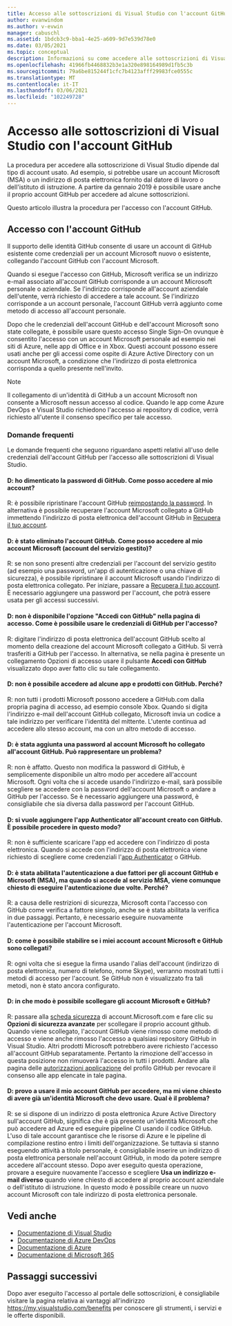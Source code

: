 ```yaml
---
title: Accesso alle sottoscrizioni di Visual Studio con l'account GitHub | Microsoft Docs
author: evanwindom
ms.author: v-evwin
manager: cabuschl
ms.assetid: 1bdcb3c9-bba1-4e25-a609-9d7e539d78e0
ms.date: 03/05/2021
ms.topic: conceptual
description: Informazioni su come accedere alle sottoscrizioni di Visual Studio con l'account GitHub.
ms.openlocfilehash: 41966fb4468832b3e1a320e898164989d1fb5c3b
ms.sourcegitcommit: 79a6be815244f1cfc7b4123afff29983fce0555c
ms.translationtype: MT
ms.contentlocale: it-IT
ms.lasthandoff: 03/06/2021
ms.locfileid: "102249728"
---
```

# <a name="signing-in-to-visual-studio-subscriptions-with-your-github-account"></a>Accesso alle sottoscrizioni di Visual Studio con l'account GitHub 

La procedura per accedere alla sottoscrizione di Visual Studio dipende dal tipo di account usato. Ad esempio, si potrebbe usare un account Microsoft (MSA) o un indirizzo di posta elettronica fornito dal datore di lavoro o dell'istituto di istruzione. A partire da gennaio 2019 è possibile usare anche il proprio account GitHub per accedere ad alcune sottoscrizioni. 

Questo articolo illustra la procedura per l'accesso con l'account GitHub.

## <a name="signing-in-with-your-github-account"></a>Accesso con l'account GitHub

Il supporto delle identità GitHub consente di usare un account di GitHub esistente come credenziali per un account Microsoft nuovo o esistente, collegando l'account GitHub con l'account Microsoft. 

Quando si esegue l'accesso con GitHub, Microsoft verifica se un indirizzo e-mail associato all'account GitHub corrisponde a un account Microsoft personale o aziendale. Se l'indirizzo corrisponde all'account aziendale dell'utente, verrà richiesto di accedere a tale account. Se l'indirizzo corrisponde a un account personale, l'account GitHub verrà aggiunto come metodo di accesso all'account personale.

Dopo che le credenziali dell'account GitHub e dell'account Microsoft sono state collegate, è possibile usare questo accesso Single Sign-On ovunque è consentito l'accesso con un account Microsoft personale ad esempio nei siti di Azure, nelle app di Office e in Xbox. Questi account possono essere usati anche per gli accessi come ospite di Azure Active Directory con un account Microsoft, a condizione che l'indirizzo di posta elettronica corrisponda a quello presente nell'invito.

> [!NOTE]
> Il collegamento di un'identità di GitHub a un account Microsoft non consente a Microsoft nessun accesso al codice. Quando le app come Azure DevOps e Visual Studio richiedono l'accesso ai repository di codice, verrà richiesto all'utente il consenso specifico per tale accesso. 

### <a name="frequently-asked-questions"></a>Domande frequenti
Le domande frequenti che seguono riguardano aspetti relativi all'uso delle credenziali dell'account GitHub per l'accesso alle sottoscrizioni di Visual Studio.

#### <a name="q-i-forgot-my-github-password--how-can-i-access-my-account-now"></a>D: ho dimenticato la password di GitHub.  Come posso accedere al mio account?
R: è possibile ripristinare l'account GitHub [reimpostando la password](https://github.com/password_reset). In alternativa è possibile recuperare l'account Microsoft collegato a GitHub immettendo l'indirizzo di posta elettronica dell'account GitHub in [Recupera il tuo account](https://account.live.com/password/reset).

#### <a name="q-i-deleted-my-github-account--how-can-i-access-my-microsoft-account-msa-now"></a>D: è stato eliminato l'account GitHub.  Come posso accedere al mio account Microsoft (account del servizio gestito)?
R: se non sono presenti altre credenziali per l'account del servizio gestito (ad esempio una password, un'app di autenticazione o una chiave di sicurezza), è possibile ripristinare il account Microsoft usando l'indirizzo di posta elettronica collegato. Per iniziare, passare a [Recupera il tuo account](https://account.live.com/password/reset). È necessario aggiungere una password per l'account, che potrà essere usata per gli accessi successivi. 

#### <a name="q-theres-no-sign-in-with-github-option-on-the-sign-in-page--how-can-i-use-my-github-credentials-to-sign-in"></a>D: non è disponibile l'opzione "Accedi con GitHub" nella pagina di accesso.  Come è possibile usare le credenziali di GitHub per l'accesso?
R: digitare l'indirizzo di posta elettronica dell'account GitHub scelto al momento della creazione del account Microsoft collegato a GitHub. Si verrà trasferiti a GitHub per l'accesso. In alternativa, se nella pagina è presente un collegamento Opzioni di accesso usare il pulsante **Accedi con GitHub** visualizzato dopo aver fatto clic su tale collegamento. 

#### <a name="q-i-cant-sign-in-to-some-of-my-apps-and-products-with-github--why"></a>D: non è possibile accedere ad alcune app e prodotti con GitHub.  Perché?
R: non tutti i prodotti Microsoft possono accedere a GitHub.com dalla propria pagina di accesso, ad esempio console Xbox. Quando si digita l'indirizzo e-mail dell'account GitHub collegato, Microsoft invia un codice a tale indirizzo per verificare l'identità del mittente. L'utente continua ad accedere allo stesso account, ma con un altro metodo di accesso. 

#### <a name="q--ive-added-a-password-to-the-microsoft-account-i-have-linked-to-my-github-account--will-that-cause-a-problem"></a>D: è stata aggiunta una password al account Microsoft ho collegato all'account GitHub.  Può rappresentare un problema?
R: non è affatto. Questo non modifica la password di GitHub, è semplicemente disponibile un altro modo per accedere all'account Microsoft. Ogni volta che si accede usando l'indirizzo e-mail, sarà possibile scegliere se accedere con la password dell'account Microsoft o andare a GitHub per l'accesso. Se è necessario aggiungere una password, è consigliabile che sia diversa dalla password per l'account GitHub.

#### <a name="q-i-want-to-add-the-authenticator-app-to-the-account-i-created-using-github--can-i-do-that"></a>D: si vuole aggiungere l'app Authenticator all'account creato con GitHub.  È possibile procedere in questo modo?
R: non è sufficiente scaricare l'app ed accedere con l'indirizzo di posta elettronica. Quando si accede con l'indirizzo di posta elettronica viene richiesto di scegliere come credenziali l'[app Authenticator](https://www.microsoft.com/p/microsoft-authenticator/9nblgggzmcj6) o GitHub.

#### <a name="q-ive-enabled-two-factor-authentication-on-both-my-github-and-microsoft-accounts-msa-but-when-i-sign-in-to-my-msa-im-still-asked-to-authenticate-twice--why"></a>D: è stata abilitata l'autenticazione a due fattori per gli account GitHub e Microsoft (MSA), ma quando si accede al servizio MSA, viene comunque chiesto di eseguire l'autenticazione due volte.  Perché?
R: a causa delle restrizioni di sicurezza, Microsoft conta l'accesso con GitHub come verifica a fattore singolo, anche se è stata abilitata la verifica in due passaggi. Pertanto, è necessario eseguire nuovamente l'autenticazione per l'account Microsoft. 

#### <a name="q--how-can-i-tell-if-my-microsoft-account-and-github-accounts-are-linked"></a>D: come è possibile stabilire se i miei account account Microsoft e GitHub sono collegati?
R: ogni volta che si esegue la firma usando l'alias dell'account (indirizzo di posta elettronica, numero di telefono, nome Skype), verranno mostrati tutti i metodi di accesso per l'account. Se GitHub non è visualizzato fra tali metodi, non è stato ancora configurato.

#### <a name="q--how-can-i-unlink-my-microsoft-and-github-accounts"></a>D: in che modo è possibile scollegare gli account Microsoft e GitHub? 
R: passare alla [scheda sicurezza](https://account.microsoft.com/security) di account.Microsoft.com e fare clic su **Opzioni di sicurezza avanzate** per scollegare il proprio account github. Quando viene scollegato, l'account GitHub viene rimosso come metodo di accesso e viene anche rimosso l'accesso a qualsiasi repository GitHub in Visual Studio. Altri prodotti Microsoft potrebbero avere richiesto l'accesso all'account GitHub separatamente. Pertanto la rimozione dell'accesso in questa posizione non rimuoverà l'accesso in tutti i prodotti. Andare alla pagina delle [autorizzazioni applicazione](https://github.com/settings/applications) del profilo GitHub per revocare il consenso alle app elencate in tale pagina.

#### <a name="q--i-try-to-use-my-github-account-to-sign-in-but-im-prompted-that-i-already-have-a-microsoft-identity-that-i-should-use-instead--whats-happening"></a>D: provo a usare il mio account GitHub per accedere, ma mi viene chiesto di avere già un'identità Microsoft che devo usare.  Qual è il problema?
R: se si dispone di un indirizzo di posta elettronica Azure Active Directory sull'account GitHub, significa che è già presente un'identità Microsoft che può accedere ad Azure ed eseguire pipeline CI usando il codice GitHub. L'uso di tale account garantisce che le risorse di Azure e le pipeline di compilazione restino entro i limiti dell'organizzazione. Se tuttavia si stanno eseguendo attività a titolo personale, è consigliabile inserire un indirizzo di posta elettronica personale nell'account GitHub, in modo da potere sempre accedere all'account stesso. Dopo aver eseguito questa operazione, provare a eseguire nuovamente l'accesso e scegliere **Usa un indirizzo e-mail diverso** quando viene chiesto di accedere al proprio account aziendale o dell'istituto di istruzione. In questo modo è possibile creare un nuovo account Microsoft con tale indirizzo di posta elettronica personale.

## <a name="see-also"></a>Vedi anche
- [Documentazione di Visual Studio](/visualstudio/)
- [Documentazione di Azure DevOps](/azure/devops/)
- [Documentazione di Azure](/azure/)
- [Documentazione di Microsoft 365](/microsoft-365/)

## <a name="next-steps"></a>Passaggi successivi
Dopo aver eseguito l'accesso al portale delle sottoscrizioni, è consigliabile visitare la pagina relativa ai vantaggi all'indirizzo https://my.visualstudio.com/benefits per conoscere gli strumenti, i servizi e le offerte disponibili.